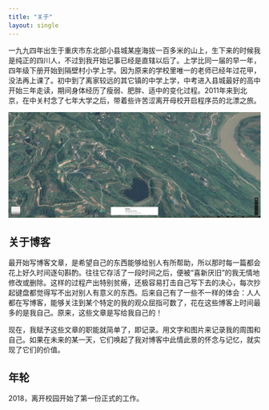 ```yaml
---
title: "关于"
layout: single
---
```


一九九四年出生于重庆市东北部小县城某座海拔一百多米的山上，生下来的时候我是纯正的四川人，不过到我开始记事已经是直辖以后了。上学比同一届的早一年，四年级下册开始到隔壁村小学上学。因为原来的学校里唯一的老师已经年过花甲，没法再上课了。初中到了离家较远的其它镇的中学上学，中考进入县城最好的高中开始三年走读，期间身体经历了瘦弱、肥胖、适中的变化过程。2011年来到北京，在中关村念了七年大学之后，带着些许苦涩离开母校开启程序员的北漂之旅。

![家](images/google-map-home.jpg)

## 关于博客

最开始写博客文章，是希望自己的东西能够给别人有所帮助，所以那时每一篇都会花上好久时间逐句斟酌。往往它存活了一段时间之后，便被“喜新厌旧”的我无情地修改或删除。这样的过程产出特别贫瘠，还极容易打击自己写下去的决心，每次抄起键盘都觉得写不出对别人有意义的东西。后来自己有了一些不一样的体会：人人都在写博客，能够关注到某个特定的我的观众屈指可数了，花在这些博客上时间最多的是我自己。原来，这些文章是写给我自己的！

现在，我赋予这些文章的职能就简单了，即记录。用文字和图片来记录我的周围和自己。如果在未来的某一天，它们唤起了我对博客中此情此景的怀念与记忆，就实现了它们的价值。



## 年轮

2018，离开校园开始了第一份正式的工作。

